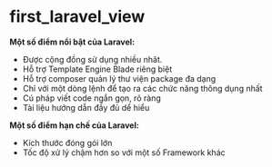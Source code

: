 # first_laravel_view

**Một số điểm nổi bật của Laravel:**
- Được cộng đồng sử dụng nhiều nhât.
- Hỗ trợ Template Engine Blade riêng biệt
- Hỗ trợ composer quản lý thư viện package đa dạng 
- Chỉ với một dòng lệnh để tạo ra các chức năng thông dụng nhất
- Cú pháp viết code ngắn gọn, rõ ràng
- Tài liệu hướng dẫn đầy đủ dể hiểu

**Một số điểm hạn chế của Laravel:**
- Kích thước đóng gói lớn
- Tốc độ xử lý chậm hơn so với một số Framework khác


